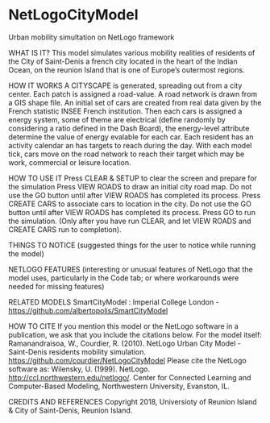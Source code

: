 # NetLogoCityModel
Urban mobility simultation on NetLogo framework

WHAT IS IT?
This model simulates various mobility realities of residents of the City of Saint-Denis a french city located in the heart of the Indian Ocean, on the reunion Island that is one of Europe’s outermost regions.

HOW IT WORKS
A CITYSCAPE is generated, spreading out from a city center. Each patch is assigned a road-value. A road network is drawn from a GIS shape file. An initial set of cars are created from real data given by the French statistic INSEE French institution. Then each cars is assigned a energy system, some of theme are electrical (define randomly by considering a ratio defined in the Dash Board), the energy-level attribute determine the value of energy evalable for each car. Each resident has an activity calendar an has targets to reach during the day.
With each model tick, cars move on the road network to reach their target which may be work, commercial or leisure location.

HOW TO USE IT
Press CLEAR & SETUP to clear the screen and prepare for the simulation
Press VIEW ROADS to draw an initial city road map. Do not use the GO button until after VIEW ROADS has completed its process.
Press CREATE CARS to associate cars to location in the city. Do not use the GO button until after VIEW ROADS has completed its process.
Press GO to run the simulation. (Only after you have run CLEAR, and let VIEW ROADS and CREATE CARS run to completion).

THINGS TO NOTICE
(suggested things for the user to notice while running the model)

NETLOGO FEATURES
(interesting or unusual features of NetLogo that the model uses, particularly in the Code tab; or where workarounds were needed for missing features)

RELATED MODELS
SmartCityModel : Imperial College London - https://github.com/albertopolis/SmartCityModel

HOW TO CITE
If you mention this model or the NetLogo software in a publication, we ask that you include the citations below.
For the model itself:
Ramanandraisoa, W., Courdier, R. (2010). NetLogo Urban City Model - Saint-Denis residents mobility simulation. https://github.com/courdier/NetLogoCityModel
Please cite the NetLogo software as:
Wilensky, U. (1999). NetLogo. http://ccl.northwestern.edu/netlogo/. Center for Connected Learning and Computer-Based Modeling, Northwestern University, Evanston, IL.

CREDITS AND REFERENCES
Copyright 2018, Universioty of Reunion Island & City of Saint-Denis, Reunion Island.
